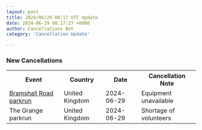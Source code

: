 ```yaml
---
layout: post
title: 2024/06/29 08:17 UTC Update
date: 2024-06-29 08:17:27 +0000
author: Cancellations Bot
category: 'Cancellation Update'

---
```


<h3>New Cancellations</h3>
<div class='hscrollable'>
<table style='width: 100%'>
    <tr>
        <th>Event</th>
        <th>Country</th>
        <th>Date</th>
        <th>Cancellation Note</th>
    </tr>
    <tr>
        <td><a href="https://www.parkrun.org.uk/bramshallroad">Bramshall Road parkrun</a></td>
        <td>United Kingdom</td>
        <td>2024-06-29</td>
        <td>Equipment unavailable</td>
    </tr>
    <tr>
        <td>The Grange parkrun</td>
        <td>United Kingdom</td>
        <td>2024-06-29</td>
        <td>Shortage of volunteers</td>
    </tr>
</table>
</div>
